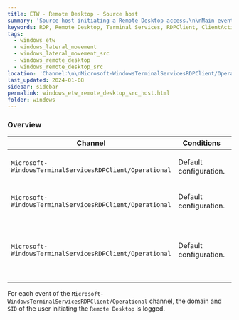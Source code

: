 ```yaml
---
title: ETW - Remote Desktop - Source host
summary: 'Source host initiating a Remote Desktop access.\n\nMain events:\n\nChannel: Microsoft-WindowsTerminalServicesRDPClient/Operational.\nEvent ID 1024: "RDP ClientActiveX is trying to connect to the server (<HOSTNAME>)".\nEvent ID 1102: "The client has initiated a multi-transport connection to the server <IP>".\nEvent ID 1029: "Base64(SHA256(UserName)) is = <HASH>".'
keywords: RDP, Remote Desktop, Terminal Services, RDPClient, ClientActiveX
tags:
  - windows_etw
  - windows_lateral_movement
  - windows_lateral_movement_src
  - windows_remote_desktop
  - windows_remote_desktop_src
location: 'Channel:\n\nMicrosoft-WindowsTerminalServicesRDPClient/Operational.\nEvents: 1024, 1029, 1102.'
last_updated: 2024-01-08
sidebar: sidebar
permalink: windows_etw_remote_desktop_src_host.html
folder: windows
---
```


### Overview

| Channel | Conditions | Events |
|---------|------------|--------|
| `Microsoft-WindowsTerminalServicesRDPClient/Operational` | Default configuration. | Event `1024: RDP ClientActiveX is trying to connect to the server (<HOSTNAME>)`. |
| `Microsoft-WindowsTerminalServicesRDPClient/Operational` | Default configuration. | Event `1102: The client has initiated a multi-transport connection to the server <IP>`. |
| `Microsoft-WindowsTerminalServicesRDPClient/Operational` | Default configuration. | Event `1029: Base64(SHA256(UserName)) is = <HASH>`. <br><br> [This `CyberChef` formula](https://gchq.github.io/CyberChef/#recipe=Decode_text('UTF-8%20(65001)')Encode_text('UTF-16LE%20(1200)')SHA2('256',64,160)From_Hex('Space')To_Base64('A-Za-z0-9%2B/%3D')&input=QWRtaW5pc3RyYXRvcg) can be used to compute the hash. |

For each event of the `Microsoft-WindowsTerminalServicesRDPClient/Operational`
channel, the domain and `SID` of the user initiating the `Remote Desktop` is
logged.
